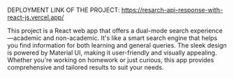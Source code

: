 DEPLOYMENT LINK OF THE PROJECT: https://resarch-api-response-with-react-js.vercel.app/


This project is a React web app that offers a dual-mode search experience—academic and non-academic. It's like a smart search engine that helps you find information for both learning and general queries. The sleek design is powered by Material UI, making it user-friendly and visually appealing. Whether you're working on homework or just curious, this app provides comprehensive and tailored results to suit your needs.





